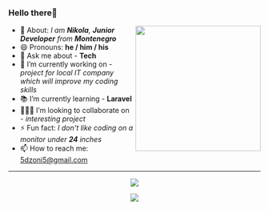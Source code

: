 ### Hello there👋

<!-- 
**dzonidevv/dzonidevv** is a ✨ _special_ ✨ repository because its `README.md` (this file) appears on your GitHub profile.

Here are some ideas to get you started:
 -->
 
  
 <img align='right' src="https://c.tenor.com/2uyENRmiUt0AAAAC/coding.gif" width="250">


- 👋 About: <i>I am <b>Nikola</b>, <b>Junior Developer</b> from <b>Montenegro</b></i>
- 😄 Pronouns: <b>he / him / his</b>
- 💬 Ask me about - <b>Tech</b>
- 🔨 I’m currently working on - <i>project for local IT company which will improve my coding skills</i>
- 📚 I’m currently learning - <b>Laravel</b>
- 🧑‍🤝‍🧑 I’m looking to collaborate on - <i>interesting project</i>
- ⚡ Fun fact: <i>I don't like coding on a monitor under <b>24</b> inches</i>
- 📫 How to reach me: 5dzoni5@gmail.com

<hr>
<p align="center">
<img align="center" src="https://github-readme-stats.vercel.app/api?username=dzonidevv&show_icons=true&theme=tokyonight">
</p>
<p align="center">
<img align="center" src="http://github-readme-streak-stats.herokuapp.com?user=dzonidevv&theme=tokyonight&date_format=M%20j%5B%2C%20Y%5D&border=2C8ADD)](https://git.io/streak-stats">
</p>




